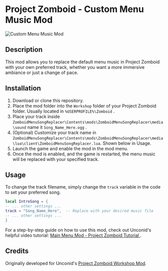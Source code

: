 # Project Zomboid - Custom Menu Music Mod

![Custom Menu Music Mod](https://i.imgur.com/tizPyq0.jpeg)

## Description

This mod allows you to replace the default menu music in Project Zomboid with your own preferred track, whether you want a more immersive ambiance or just a change of pace.

## Installation

1. Download or clone this repository.
2. Place the mod folder into the `Workshop` folder of your Project Zomboid folder. Usually located in `%USERPROFILE%\Zomboid` .
3. Place your track inside `ZomboidMenuSongReplacer\Contents\mods\ZomboidMenuSongReplacer\media\sound` name it `Song_Name_Here.ogg` .
4. (Optional) Customize your track name in `ZomboidMenuSongReplacer\Contents\mods\ZomboidMenuSongReplacer\media\lua\client\ZomboidMenuSongReplacer.lua`.  Shown below in Usage.
5. Launch the game and enable the mod in the mod menu.
6. Once the mod is enabled, and the game is restarted, the menu music will be replaced with your specified track.

## Usage

To change the track filename, simply change the `track` variable in the code to set your preferred song.

```lua
local IntroSong = {
-- ... other settings ...
track = "Song_Name_Here",  -- Replace with your desired music file
-- ... other settings ...
}
```

For a step-by-step guide on how to use this mod, check out Unconid's helpful video tutorial: [Main Menu Mod - Project Zomboid Tutorial
](https://www.youtube.com/watch?v=a7LOA6W-R7A).

## Credits

Originally developed for Unconid's [Project Zomboid Workshop Mod](https://steamcommunity.com/sharedfiles/filedetails/?id=3124189338).
